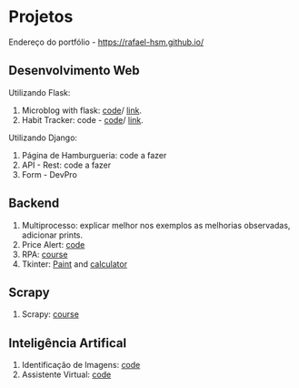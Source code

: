 # Projetos

Endereço do portfólio - https://rafael-hsm.github.io/

## Desenvolvimento Web
Utilizando Flask:
1. Microblog with flask: [code](https://github.com/rafael-hsm/microblog_flask)/ [link](https://microblog-rhsm.onrender.com).
1. Habit Tracker: code - [code](https://github.com/rafael-hsm/habit_tracker.git)/ [link](https://rafael-habit-tracker.onrender.com).

Utilizando Django:
1. Página de Hamburgueria: code a fazer
1. API - Rest: code a fazer
1. Form - DevPro

## Backend

1. Multiprocesso: explicar melhor nos exemplos as melhorias observadas, adicionar prints.
1. Price Alert: [code](https://github.com/rafael-hsm/price_alert)
1. RPA: [course](https://www.udemy.com/course/robotic-process-automation-rpa-primeiros-passos/learn/lecture/32469134?start=0#overview)
1. Tkinter: [Paint](https://github.com/rafael-hsm/paint-tk) and [calculator](https://github.com/rafael-hsm/tkinter-calculator)

## Scrapy
1. Scrapy: [course](https://www.udemy.com/course/python-com-scrapy)

## Inteligência Artifical
1. Identificação de Imagens: [code](https://github.com/rafael-hsm/automatizacao-processos)
1. Assistente Virtual: [code](https://github.com/rafael-hsm/virtual_assistant)